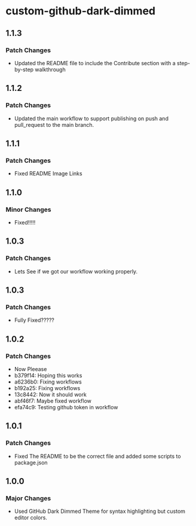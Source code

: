 # custom-github-dark-dimmed

## 1.1.3

### Patch Changes

- Updated the README file to include the Contribute section with a step-by-step walkthrough

## 1.1.2

### Patch Changes

- Updated the main workflow to support publishing on push and pull_request to the main branch.

## 1.1.1

### Patch Changes

- Fixed README Image Links

## 1.1.0

### Minor Changes

- Fixed!!!!!

## 1.0.3

### Patch Changes

- Lets See if we got our workflow working properly.

## 1.0.3

### Patch Changes

- Fully Fixed?????

## 1.0.2

### Patch Changes

- Now Pleease
- b379f14: Hoping this works
- a6236b0: Fixing workflows
- b192a25: Fixing workflows
- 13c8442: Now it should work
- abf46f7: Maybe fixed workflow
- efa74c9: Testing github token in workflow

## 1.0.1

### Patch Changes

- Fixed The README to be the correct file and added some scripts to package.json

## 1.0.0

### Major Changes

- Used GitHub Dark Dimmed Theme for syntax highlighting but custom editor colors.
